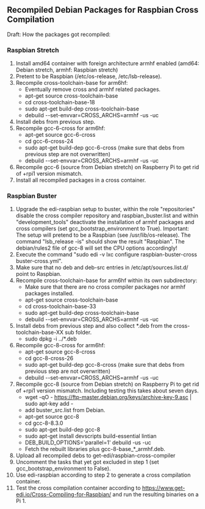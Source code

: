 ## Recompiled Debian Packages for Raspbian Cross Compilation

Draft: How the packages got recompiled:

### Raspbian Stretch

1. Install amd64 container with foreign architecture armhf enabled
(amd64: Debian stretch, armhf: Raspbian stretch)
2. Pretent to be Raspbian (/etc/os-release, /etc/lsb-release).
3. Recompile cross-toolchain-base for arm6hf:
    * Eventually remove cross and armhf related packages.
    * apt-get source cross-toolchain-base
    * cd cross-toolchain-base-18
    * sudo apt-get build-dep cross-toolchain-base
    * debuild --set-envvar=CROSS_ARCHS=armhf -us -uc
4. Install debs from previous step.
5. Recompile gcc-6-cross for arm6hf:
    * apt-get source gcc-6-cross
    * cd gcc-6-cross-24
    * sudo apt-get build-dep gcc-6-cross (make sure that debs from previous step are not overwritten)
    * debuild --set-envvar=CROSS_ARCHS=armhf -us -uc
6. Recompile gcc-6 (source from Debian stretch) on Raspberry Pi to get rid of +rpi1 version mismatch.
7. Install all recompiled packages in a cross container.

### Raspbian Buster

1. Upgrade the edi-raspbian setup to buster, within the role "repositories" disable the cross compiler
repository and raspbian_buster.list and within "development_tools" deactivate the installation of armhf packages and cross compilers
(set gcc_bootstrap_environment to True).
Important: The setup will pretend to be a Raspbian (see /usr/lib/os-release).
The command "lsb_release -is" should show the result "Raspbian".
The debian/rules2 file of gcc-8 will set the CPU options accordingly!
2. Execute the command "sudo edi -v lxc configure raspbian-buster-cross buster-cross.yml".
3. Make sure that no deb and deb-src entries in /etc/apt/sources.list.d/ point to Raspbian.
4. Recompile cross-toolchain-base for arm6hf within its own subdirectory:
    * Make sure that there are no cross compiler packages nor armhf packages installed.
    * apt-get source cross-toolchain-base
    * cd cross-toolchain-base-33
    * sudo apt-get build-dep cross-toolchain-base
    * debuild --set-envvar=CROSS_ARCHS=armhf -us -uc
5. Install debs from previous step and also collect *.deb from the cross-toolchain-base-XX sub folder.
    * sudo dpkg -i ../*.deb
6. Recompile gcc-8-cross for arm6hf:
    * apt-get source gcc-8-cross
    * cd gcc-8-cross-26
    * sudo apt-get build-dep gcc-8-cross (make sure that debs from previous step are not overwritten)
    * debuild --set-envvar=CROSS_ARCHS=armhf -us -uc
7. Recompile gcc-8 (source from Debian stretch) on Raspberry Pi to get rid of +rpi1 version mismatch.
Including testing this takes about seven days.
    * wget -qO - https://ftp-master.debian.org/keys/archive-key-9.asc | sudo apt-key add -
    * add buster_src.list from Debian.
    * apt-get source gcc-8
    * cd gcc-8-8.3.0
    * sudo apt-get build-dep gcc-8
    * sudo apt-get install devscripts build-essential lintian
    * DEB_BUILD_OPTIONS='parallel=1' debuild -us -uc
    * Fetch the rebuilt libraries plus gcc-8-base_*_armhf.deb.
8. Upload all recompiled debs to get-edi/raspbian-cross-compiler
9. Uncomment the tasks that yet got excluded in step 1 (set gcc_bootstrap_environment to False).
10. Use edi-raspbian according to step 2 to generate a cross compilation container.
11. Test the cross compilation container according to https://www.get-edi.io/Cross-Compiling-for-Raspbian/ and run the
resulting binaries on a Pi 1.

